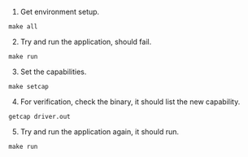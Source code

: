 1. Get environment setup.
```
make all
```

2. Try and run the application, should fail.
```
make run
```

3. Set the capabilities.
```
make setcap
```

4. For verification, check the binary, it should list the new capability.
```
getcap driver.out
```

5. Try and run the application again, it should run.
```
make run
```
